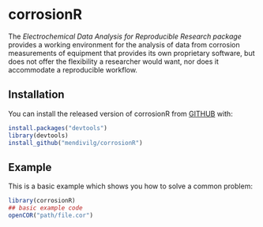 
# corrosionR

<!-- badges: start -->
<!-- badges: end -->

The *Electrochemical Data Analysis for Reproducible Research package* 
provides a working environment for the analysis of data from corrosion 
measurements of equipment that provides its own proprietary software, but 
does not offer the flexibility a researcher would want, nor does it 
accommodate a reproducible workflow.

## Installation

You can install the released version of corrosionR from [GITHUB](https://github.com/mendivilg/corrosionR) with:

``` r
install.packages("devtools")
library(devtools)
install_github("mendivilg/corrosionR")

```

## Example

This is a basic example which shows you how to solve a common problem:

``` r
library(corrosionR)
## basic example code
openCOR("path/file.cor")
```

